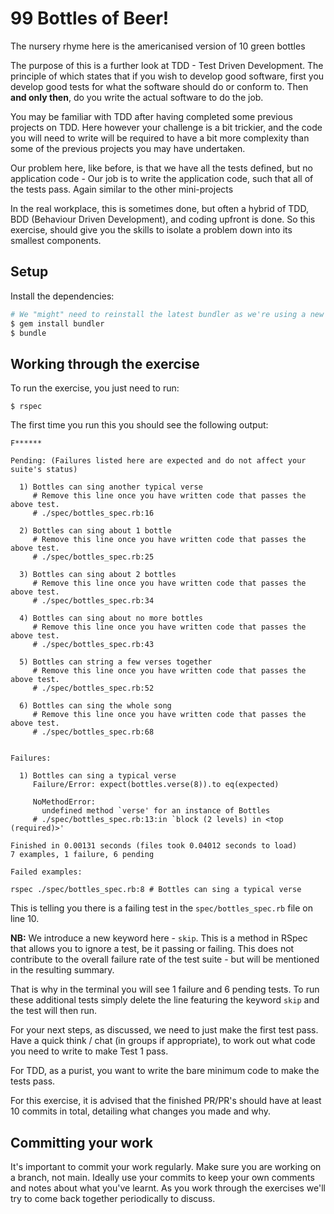 # 99 Bottles of Beer!

The nursery rhyme here is the americanised version of 10 green bottles

The purpose of this is a further look at TDD - Test Driven Development. The principle of which
states that if you wish to develop good software, first you develop good tests for what the software
should do or conform to. Then **and only then**, do you write the actual software to do the job.

You may be familiar with TDD after having completed some previous projects on TDD. Here however
your challenge is a bit trickier, and the code you will need to write will be required to have a bit more
complexity than some of the previous projects you may have undertaken.

Our problem here, like before, is that we have all the tests defined, but no application code - Our job is
to write the application code, such that all of the tests pass. Again similar to the other mini-projects

In the real workplace, this is sometimes done, but often a hybrid of TDD, BDD (Behaviour Driven Development),
and coding upfront is done. So this exercise, should give you the skills to isolate a problem down
into its smallest components.

## Setup

Install the dependencies:

```bash
# We "might" need to reinstall the latest bundler as we're using a new version of ruby
$ gem install bundler
$ bundle
```

## Working through the exercise

To run the exercise, you just need to run:

```
$ rspec
```

The first time you run this you should see the following output:

```
F******

Pending: (Failures listed here are expected and do not affect your suite's status)

  1) Bottles can sing another typical verse
     # Remove this line once you have written code that passes the above test.
     # ./spec/bottles_spec.rb:16

  2) Bottles can sing about 1 bottle
     # Remove this line once you have written code that passes the above test.
     # ./spec/bottles_spec.rb:25

  3) Bottles can sing about 2 bottles
     # Remove this line once you have written code that passes the above test.
     # ./spec/bottles_spec.rb:34

  4) Bottles can sing about no more bottles
     # Remove this line once you have written code that passes the above test.
     # ./spec/bottles_spec.rb:43

  5) Bottles can string a few verses together
     # Remove this line once you have written code that passes the above test.
     # ./spec/bottles_spec.rb:52

  6) Bottles can sing the whole song
     # Remove this line once you have written code that passes the above test.
     # ./spec/bottles_spec.rb:68


Failures:

  1) Bottles can sing a typical verse
     Failure/Error: expect(bottles.verse(8)).to eq(expected)
     
     NoMethodError:
       undefined method `verse' for an instance of Bottles
     # ./spec/bottles_spec.rb:13:in `block (2 levels) in <top (required)>'

Finished in 0.00131 seconds (files took 0.04012 seconds to load)
7 examples, 1 failure, 6 pending

Failed examples:

rspec ./spec/bottles_spec.rb:8 # Bottles can sing a typical verse
```

This is telling you there is a failing test in the `spec/bottles_spec.rb` file on line 10.

**NB:** We introduce a new keyword here - `skip`. This is a method in RSpec that allows you
to ignore a test, be it passing or failing. This does not contribute to the overall failure
rate of the test suite - but will be mentioned in the resulting summary.

That is why in the terminal you will see 1 failure and 6 pending tests. To run these additional
tests simply delete the line featuring the keyword `skip` and the test will then run.

For your next steps, as discussed, we need to just make the first test pass. Have a quick think / chat
(in groups if appropriate), to work out what code you need to write to make Test 1 pass.

For TDD, as a purist, you want to write the bare minimum code to make the tests pass.

For this exercise, it is advised that the finished PR/PR's should have at least 10 commits in total,
detailing what changes you made and why. 

## Committing your work

It's important to commit your work regularly. Make sure you are working on a branch, not main.
Ideally use your commits to keep your own comments and notes about what you've learnt.
As you work through the exercises we'll try to come back together periodically to discuss.
